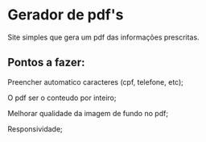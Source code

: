 # Gerador de pdf's
Site simples que gera um pdf das informações prescritas.

## Pontos a fazer:
  Preencher automatico caracteres (cpf, telefone, etc);
  
  O pdf ser o conteudo por inteiro;
  
  Melhorar qualidade da imagem de fundo no pdf;

  Responsividade;
